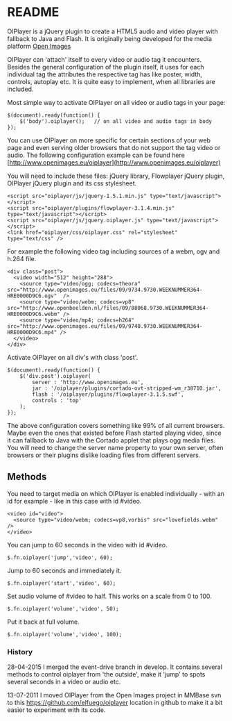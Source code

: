README
========

OIPlayer is a jQuery plugin to create a HTML5 audio and video player with fallback to Java and Flash. It is originally being developed for the media platform [Open Images](http://www.openimages.eu)

OIPlayer can 'attach' itself to every video or audio tag it encounters. Besides the general configuration of the plugin itself, it uses for each individual tag the attributes the respective tag has like poster, width, controls, autoplay etc. It is quite easy to implement, when all libraries are included.
  
Most simple way to activate OIPlayer on all video or audio tags in your page:

    $(document).ready(function() {
        $('body').oiplayer();   // on all video and audio tags in body
    });

You can use OIPlayer on more specific for certain sections of your web page and even serving older browsers that do not support the tag video or audio. The following configuration example can be found here [http://www.openimages.eu/oiplayer](http://www.openimages.eu/oiplayer)

You will need to include these files: jQuery library, Flowplayer jQuery plugin, OIPlayer jQuery plugin and its css stylesheet.

    <script src="oiplayer/js/jquery-1.5.1.min.js" type="text/javascript"></script>
    <script src="oiplayer/plugins/flowplayer-3.1.4.min.js" type="text/javascript"></script>
    <script src="oiplayer/js/jquery.oiplayer.js" type="text/javascript"></script>
    <link href="oiplayer/css/oiplayer.css" rel="stylesheet" type="text/css" />

For example the following video tag including sources of a webm, ogv and h.264 file.

    <div class="post">
      <video width="512" height="288">
        <source type="video/ogg; codecs=theora" src="http://www.openimages.eu/files/09/9734.9730.WEEKNUMMER364-HRE0000D9C6.ogv"  />
        <source type="video/webm; codecs=vp8" src="http://www.openbeelden.nl/files/09/88068.9730.WEEKNUMMER364-HRE0000D9C6.webm" />
        <source type="video/mp4; codecs=h264" src="http://www.openimages.eu/files/09/9740.9730.WEEKNUMMER364-HRE0000D9C6.mp4" />
      </video>
    </div>

Activate OIPlayer on all div's with class 'post'.

    $(document).ready(function() {
        $('div.post').oiplayer(
            server : 'http://www.openimages.eu',
            jar : '/oiplayer/plugins/cortado-ovt-stripped-wm_r38710.jar',
            flash : '/oiplayer/plugins/flowplayer-3.1.5.swf',
            controls : 'top'
        );   
    });

The above configuration covers something like 99% of all current browsers. Maybe even the ones that existed before Flash started playing video, since it can fallback to Java with the Cortado applet that plays ogg media files. You will need to change the server name property to your own server, often browsers or their plugins dislike loading files from different servers. 

## Methods ##

You need to target media on which OIPlayer is enabled individually - with an id for example - like in this case with id #video.

    <video id="video">
      <source type="video/webm; codecs=vp8,vorbis" src="lovefields.webm" />
    </video>

You can jump to 60 seconds in the video with id #video.

    $.fn.oiplayer('jump','video', 60);

Jump to 60 seconds and immediately it.

    $.fn.oiplayer('start','video', 60);

Set audio volume of #video to half. This works on a scale from 0 to 100.

    $.fn.oiplayer('volume','video', 50);

Put it back at full volume.

    $.fn.oiplayer('volume','video', 100);


### History ###

28-04-2015
I merged the event-drive branch in develop. It contains several methods to control oiplayer from 'the outside', make it 'jump' to spots several seconds in a video or audio etc. 

13-07-2011
I moved OIPlayer from the Open Images project in MMBase svn to this <https://github.com/elfuego/oiplayer> location in github to make it a bit easier to experiment with its code. 
